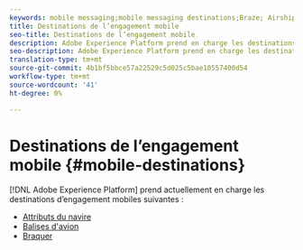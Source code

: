 ```yaml
---
keywords: mobile messaging;mobile messaging destinations;Braze; Airship
title: Destinations de l’engagement mobile
seo-title: Destinations de l’engagement mobile
description: Adobe Experience Platform prend en charge les destinations d’engagement pour mobiles répertoriées ci-dessous.
seo-description: Adobe Experience Platform prend en charge les destinations d’engagement pour mobiles répertoriées ci-dessous.
translation-type: tm+mt
source-git-commit: 4b1bf5bbce57a22529c5d025c5bae10557400d54
workflow-type: tm+mt
source-wordcount: '41'
ht-degree: 0%

---
```



# Destinations de l’engagement mobile {#mobile-destinations}

[!DNL Adobe Experience Platform] prend actuellement en charge les destinations d’engagement mobiles suivantes :

* [Attributs du navire](airship-attributes-destination.md)
* [Balises d&#39;avion](airship-tags-destination.md)
* [Braquer](braze-destination.md)